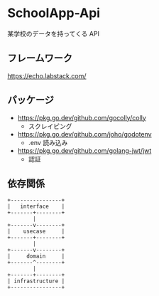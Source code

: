 # SchoolApp-Api

某学校のデータを持ってくる API

## フレームワーク

https://echo.labstack.com/

## パッケージ

- https://pkg.go.dev/github.com/gocolly/colly
  - スクレイピング
- https://pkg.go.dev/github.com/joho/godotenv
  - .env 読み込み
- https://pkg.go.dev/github.com/golang-jwt/jwt
  - 認証

## 依存関係

```
+----------------+
|   interface    |
+-------+--------+
        |
+-------v--------+
|    usecase     |
+-------+--------+
        |
+-------v--------+
|     domain     |
+-------^--------+
        |
+-------+--------+
| infrastructure |
+----------------+
```
